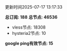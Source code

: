 更新时间2025-07-17 13:17:33

**总订阅: 188**
**总节点: 46536**
- vless节点: 18308
- hysteria2节点: 10

**google ping有效节点: 15**
